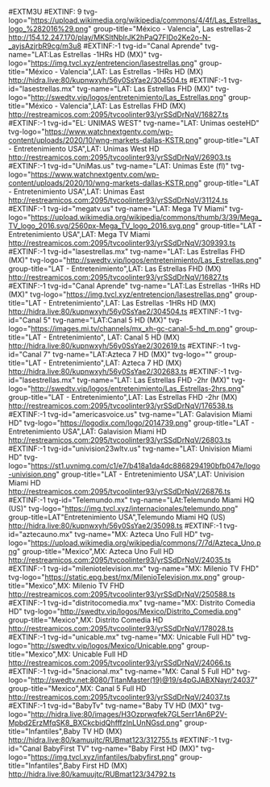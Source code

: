 #EXTM3U 
#EXTINF: 9 tvg-logo="https://upload.wikimedia.org/wikipedia/commons/4/4f/Las_Estrellas_logo_%282016%29.png" group-title="México - Valencia", Las estrellas-2
http://154.12.247.170/play/MKSltNbIrJK2hPaQ7FIDo2Ke2o-N-_ayjsAzjrbR9cg/m3u8
#EXTINF:-1 tvg-id="Canal Aprende" tvg-name="LAT:Las Estrellas -1HRs HD (MX)" tvg-logo="https://img.tvcl.xyz/entretencion/lasestrellas.png" group-title="México - Valencia",LAT: Las Estrellas -1HRs HD (MX)
http://hidra.live:80/kupnwxyh/56y0SsYae2/304504.ts
#EXTINF:-1 tvg-id="lasestrellas.mx" tvg-name="LAT: Las Estrellas FHD (MX)" tvg-logo="http://swedtv.vip/logos/entretenimiento/Las_Estrellas.png" group-title="México - Valencia",LAT: Las Estrellas FHD (MX)
http://restreamicos.com:2095/tvcoolinter93/yrSSdDrNqV/16827.ts
#EXTINF:-1 tvg-id="EL: UNIMAS WEST" tvg-name="LAT: Unimas oesteHD" tvg-logo="https://www.watchnextgentv.com/wp-content/uploads/2020/10/wng-markets-dallas-KSTR.png" group-title="LAT - Entretenimiento USA",LAT: Unimas West HD
http://restreamicos.com:2095/tvcoolinter93/yrSSdDrNqV/26903.ts
#EXTINF:-1 tvg-id="UniMas.us" tvg-name="LAT: Unimas Este (fl)" tvg-logo="https://www.watchnextgentv.com/wp-content/uploads/2020/10/wng-markets-dallas-KSTR.png" group-title="LAT - Entretenimiento USA",LAT: Unimas East
http://restreamicos.com:2095/tvcoolinter93/yrSSdDrNqV/31124.ts
#EXTINF:-1 tvg-id="megatv.us" tvg-name="LAT: Mega TV Miami" tvg-logo="https://upload.wikimedia.org/wikipedia/commons/thumb/3/39/Mega_TV_logo_2016.svg/2560px-Mega_TV_logo_2016.svg.png" group-title="LAT - Entretenimiento USA",LAT: Mega TV Miami
http://restreamicos.com:2095/tvcoolinter93/yrSSdDrNqV/309393.ts
#EXTINF:-1 tvg-id="lasestrellas.mx" tvg-name="LAT: Las Estrellas FHD (MX)" tvg-logo="http://swedtv.vip/logos/entretenimiento/Las_Estrellas.png" group-title="LAT - Entretenimiento",LAT: Las Estrellas FHD (MX)
http://restreamicos.com:2095/tvcoolinter93/yrSSdDrNqV/16827.ts
#EXTINF:-1 tvg-id="Canal Aprende" tvg-name="LAT:Las Estrellas -1HRs HD (MX)" tvg-logo="https://img.tvcl.xyz/entretencion/lasestrellas.png" group-title="LAT - Entretenimiento",LAT: Las Estrellas -1HRs HD (MX)
http://hidra.live:80/kupnwxyh/56y0SsYae2/304504.ts
#EXTINF:-1 tvg-id="Canal 5" tvg-name="LAT:Canal 5 HD (MX)" tvg-logo="https://images.mi.tv/channels/mx_xh-gc-canal-5-hd_m.png" group-title="LAT - Entretenimiento", LAT: Canal 5 HD (MX)
http://hidra.live:80/kupnwxyh/56y0SsYae2/302619.ts
#EXTINF:-1 tvg-id="Canal 7" tvg-name="LAT:Azteca 7 HD (MX)" tvg-logo="" group-title="LAT - Entretenimiento",LAT: Azteca 7 HD (MX)
http://hidra.live:80/kupnwxyh/56y0SsYae2/302683.ts
#EXTINF:-1 tvg-id="lasestrellas.mx" tvg-name="LAT: Las Estrellas FHD -2hr (MX)" tvg-logo="http://swedtv.vip/logos/entretenimiento/Las_Estrellas-2hrs.png" group-title="LAT - Entretenimiento",LAT: Las Estrellas FHD -2hr (MX)
http://restreamicos.com:2095/tvcoolinter93/yrSSdDrNqV/176538.ts
#EXTINF:-1 tvg-id="americasvoice.us" tvg-name="LAT: Galavision Miami HD" tvg-logo="https://logodix.com/logo/2014739.png" group-title="LAT - Entretenimiento USA",LAT: Galavision Miami HD
http://restreamicos.com:2095/tvcoolinter93/yrSSdDrNqV/26803.ts
#EXTINF:-1 tvg-id="univision23wltv.us" tvg-name="LAT: Univision Miami HD" tvg-logo="https://st1.uvnimg.com/c1/e7/b418a1da4dc8868294190bfb047e/logo-univision.png" group-title="LAT - Entretenimiento USA",LAT: Univision Miami HD
http://restreamicos.com:2095/tvcoolinter93/yrSSdDrNqV/26876.ts
#EXTINF:-1 tvg-id="Telemundo.mx" tvg-name="LAt:Telemundo Miami HQ (US)" tvg-logo="https://img.tvcl.xyz/internacionales/telemundo.png" group-title=LAT"Entretenimiento USA",Telemundo Miami HQ (US)
http://hidra.live:80/kupnwxyh/56y0SsYae2/35098.ts
#EXTINF:-1 tvg-id="aztecauno.mx" tvg-name="MX: Azteca Uno Full HD" tvg-logo="https://upload.wikimedia.org/wikipedia/commons/7/7d/Azteca_Uno.png" group-title="Mexico",MX: Azteca Uno Full HD
http://restreamicos.com:2095/tvcoolinter93/yrSSdDrNqV/24035.ts
#EXTINF:-1 tvg-id="mileniotelevision.mx" tvg-name="MX: Milenio TV FHD" tvg-logo="https://static.epg.best/mx/MilenioTelevision.mx.png" group-title="Mexico",MX: Milenio TV FHD
http://restreamicos.com:2095/tvcoolinter93/yrSSdDrNqV/250588.ts
#EXTINF:-1 tvg-id="distritocomedia.mx" tvg-name="MX: Distrito Comedia HD" tvg-logo="http://swedtv.vip/logos/Mexico/Distrito_Comedia.png" group-title="Mexico",MX: Distrito Comedia HD
http://restreamicos.com:2095/tvcoolinter93/yrSSdDrNqV/178028.ts
#EXTINF:-1 tvg-id="unicable.mx" tvg-name="MX: Unicable Full HD" tvg-logo="http://swedtv.vip/logos/Mexico/Unicable.png" group-title="Mexico",MX: Unicable Full HD
http://restreamicos.com:2095/tvcoolinter93/yrSSdDrNqV/24066.ts
#EXTINF:-1 tvg-id="5nacional.mx" tvg-name="MX: Canal 5 Full HD" tvg-logo="http://swedtv.net:8080/TitanMaster(19)@19/s4pGJABXNayr/24037" group-title="Mexico",MX: Canal 5 Full HD
http://restreamicos.com:2095/tvcoolinter93/yrSSdDrNqV/24037.ts
#EXTINF:-1 tvg-id="BabyTv" tvg-name="Baby TV HD (MX)" tvg-logo="http://hidra.live:80/images/H3Ozprwqfek7GL5err1An6P2V-Mpbd2ErzMfqSK8_BXCkcbidQhfffzInLUnNGsd.png" group-title="Infantiles",Baby TV HD (MX)
http://hidra.live:80/kamuujtc/RUBmat123/312755.ts
#EXTINF:-1 tvg-id="Canal BabyFirst TV" tvg-name="Baby First HD (MX)" tvg-logo="https://img.tvcl.xyz/infantiles/babyfirst.png" group-title="Infantiles",Baby First HD (MX)
http://hidra.live:80/kamuujtc/RUBmat123/34792.ts